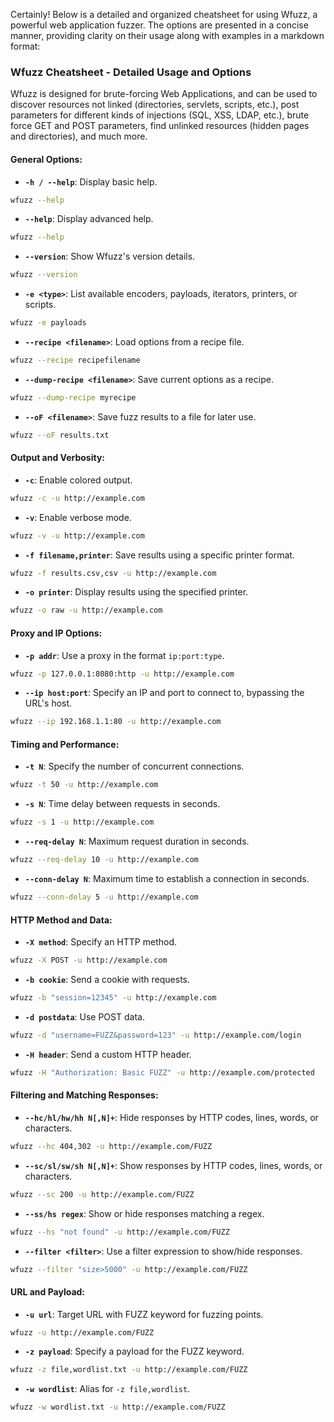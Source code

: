 Certainly! Below is a detailed and organized cheatsheet for using Wfuzz, a powerful web application fuzzer. The options are presented in a concise manner, providing clarity on their usage along with examples in a markdown format:

### Wfuzz Cheatsheet - Detailed Usage and Options

Wfuzz is designed for brute-forcing Web Applications, and can be used to discover resources not linked (directories, servlets, scripts, etc.), post parameters for different kinds of injections (SQL, XSS, LDAP, etc.), brute force GET and POST parameters, find unlinked resources (hidden pages and directories), and much more.

#### General Options:
- **`-h / --help`**: Display basic help.
```bash
wfuzz --help
```
- **`--help`**: Display advanced help.
```bash
wfuzz --help
```
- **`--version`**: Show Wfuzz's version details.
```bash
wfuzz --version
```
- **`-e <type>`**: List available encoders, payloads, iterators, printers, or scripts.
```bash
wfuzz -e payloads
```
- **`--recipe <filename>`**: Load options from a recipe file.
```bash
wfuzz --recipe recipefilename
```
- **`--dump-recipe <filename>`**: Save current options as a recipe.
```bash
wfuzz --dump-recipe myrecipe
```
- **`--oF <filename>`**: Save fuzz results to a file for later use.
```bash
wfuzz --oF results.txt
```

#### Output and Verbosity:
- **`-c`**: Enable colored output.
```bash
wfuzz -c -u http://example.com
```
- **`-v`**: Enable verbose mode.
```bash
wfuzz -v -u http://example.com
```
- **`-f filename,printer`**: Save results using a specific printer format.
```bash
wfuzz -f results.csv,csv -u http://example.com
```
- **`-o printer`**: Display results using the specified printer.
```bash
wfuzz -o raw -u http://example.com
```

#### Proxy and IP Options:
- **`-p addr`**: Use a proxy in the format `ip:port:type`.
```bash
wfuzz -p 127.0.0.1:8080:http -u http://example.com
```
- **`--ip host:port`**: Specify an IP and port to connect to, bypassing the URL's host.
```bash
wfuzz --ip 192.168.1.1:80 -u http://example.com
```

#### Timing and Performance:
- **`-t N`**: Specify the number of concurrent connections.
```bash
wfuzz -t 50 -u http://example.com
```
- **`-s N`**: Time delay between requests in seconds.
```bash
wfuzz -s 1 -u http://example.com
```
- **`--req-delay N`**: Maximum request duration in seconds.
```bash
wfuzz --req-delay 10 -u http://example.com
```
- **`--conn-delay N`**: Maximum time to establish a connection in seconds.
```bash
wfuzz --conn-delay 5 -u http://example.com
```

#### HTTP Method and Data:
- **`-X method`**: Specify an HTTP method.
```bash
wfuzz -X POST -u http://example.com
```
- **`-b cookie`**: Send a cookie with requests.
```bash
wfuzz -b "session=12345" -u http://example.com
```
- **`-d postdata`**: Use POST data.
```bash
wfuzz -d "username=FUZZ&password=123" -u http://example.com/login
```
- **`-H header`**: Send a custom HTTP header.
```bash
wfuzz -H "Authorization: Basic FUZZ" -u http://example.com/protected
```

#### Filtering and Matching Responses:
- **`--hc/hl/hw/hh N[,N]+`**: Hide responses by HTTP codes, lines, words, or characters.
```bash
wfuzz --hc 404,302 -u http://example.com/FUZZ
```
- **`--sc/sl/sw/sh N[,N]+`**: Show responses by HTTP codes, lines, words, or characters.
```bash
wfuzz --sc 200 -u http://example.com/FUZZ
```
- **`--ss/hs regex`**: Show or hide responses matching a regex.
```bash
wfuzz --hs "not found" -u http://example.com/FUZZ
```
- **`--filter <filter>`**: Use a filter expression to show/hide responses.


```bash
wfuzz --filter "size>5000" -u http://example.com/FUZZ
```

#### URL and Payload:
- **`-u url`**: Target URL with FUZZ keyword for fuzzing points.
```bash
wfuzz -u http://example.com/FUZZ
```
- **`-z payload`**: Specify a payload for the FUZZ keyword.
```bash
wfuzz -z file,wordlist.txt -u http://example.com/FUZZ
```
- **`-w wordlist`**: Alias for `-z file,wordlist`.
```bash
wfuzz -w wordlist.txt -u http://example.com/FUZZ
```

